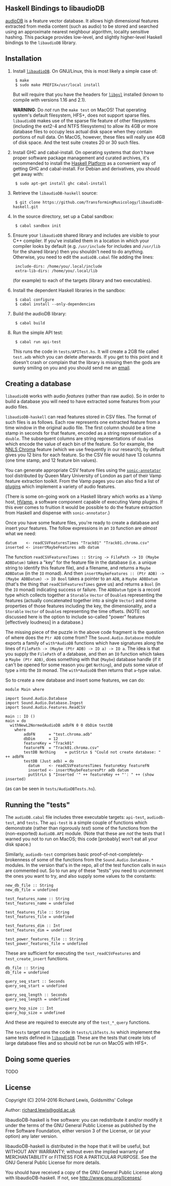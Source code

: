 ## Haskell Bindings to libaudioDB

[audioDB](https://github.com/TransformingMusicology/audiodb) is a
feature vector database. It allows high dimensional features extracted
from media content (such as audio) to be stored and searched using an
approximate nearest neighbour algorithm, locality sensitive
hashing. This package provides low-level, and slightly higher-level
Haskell bindings to the `libaudioDB` library.

## Installation

1. Install
   [`libaudioDB`](https://github.com/TransformingMusicology/libaudiodb). On
   GNU/Linux, this is most likely a simple case of:

        $ make
        $ sudo make PREFIX=/usr/local install

   But will require that you have the headers for
   [`libgsl`](http://www.gnu.org/software/gsl/) installed (known to
   compile with versions 1.16 and 2.1).

   **WARNING**: Do *not* run the `make test` on MacOS! That operating
     system's default filesystem, HFS+, does not support sparse
     files. `libaudioDB` makes use of the sparse file feature of other
     filesystems (including the ext2-4 and NTFS filesystems) to allow
     its 4GB or more database files to occupy less actual disk space
     when they contain portions of null data. On MacOS, however, these
     files will really use 4GB of disk space. And the test suite
     creates 20 or 30 such files.

2. Install GHC and cabal-install. On operating systems that don't have
   proper software package management and curated archives, it's
   recommended to install the
   [Haskell Platform](https://www.haskell.org/platform/) as a
   convenient way of getting GHC and cabal-install. For Debian and
   derivatives, you should get away with:

        $ sudo apt-get install ghc cabal-install

3. Retrieve the `libaudioDB-haskell` source:

        $ git clone https://github.com/TransformingMusicology/libaudioDB-haskell.git

4. In the source directory, set up a Cabal sandbox:

        $ cabal sandbox init

5. Ensure your `libaudioDB` shared library and includes are visible to
   your C++ compiler. If you've installed them in a location in which
   your compiler looks by default (e.g. `/usr/include` for includes
   and `/usr/lib` for the shared library) then you shouldn't need to
   do anything. Otherwise, you need to edit the `audioDB.cabal` file
   adding the lines:

        include-dirs: /home/you/.local/include
        extra-lib-dirs: /home/you/.local/lib

   (for example) to each of the targets (library and two executables).

6. Install the dependent Haskell libraries in the sandbox:

        $ cabal configure
        $ cabal install --only-dependencies

7. Build the audioDB library:

        $ cabal build

8. Run the simple API test:

        $ cabal run api-test

   This runs the code in `tests/APITest.hs`. It will create a 2GB file
   called `test.adb` which you can delete afterwards. If you get to
   this point and it doesn't crash or complain that the library is
   missing then the gods are surely smiling on you and you should send
   me an [email](mailto:richard.lewis@gold.ac.uk).

## Creating a database

`libaudioDB` works with audio *features* (rather than raw audio). So
in order to build a database you will need to have extracted some
features from your audio files.

`libaudioDB-haskell` can read features stored in CSV files. The format
of such files is as follows. Each row represents one extracted feature
from a time window in the original audio file. The first column should
be a time stamp in seconds for that feature, encoded as a string
representation of a `double`. The subsequent columns are string
representations of `double`s which encode the value of each bin of the
feature. So for example, the
[NNLS Chroma](http://isophonics.net/nnls-chroma) feature (which we use
frequently in our research), by default gives you 12 bins for each
feature. So the CSV file would have 13 columns (one time stamp, and 12
feature bin values).

You can generate appropriate CSV feature files using the
[`sonic-annotator`](http://www.vamp-plugins.org/sonic-annotator/) tool
distributed by Queen Mary University of London as part of their Vamp
feature extraction toolkit. From the Vamp pages you can also find a
list of [plugins](http://www.vamp-plugins.org/download.html) which
implement a variety of audio features.

(There is some on-going work on a Haskell library which works as a
Vamp host, [HVamp](https://github.com/TransformingMusicology/HVamp), a
software component capable of executing Vamp plugins. If this ever
comes to fruition it would be possible to do the feature extraction
from Haskell and dispense with `sonic-annotator`.)

Once you have some feature files, you're ready to create a database
and insert your features. The follow expressions in an `IO` function
are *almost* what we need:

    datum    <- readCSVFeaturesTimes "Track01" "Track01.chroma.csv"
    inserted <- insertMaybeFeatures adb datum

The function `readCSVFeaturesTimes :: String -> FilePath -> IO (Maybe
ADBDatum)` takes a "key" for the feature file in the database
(i.e. a unique string to identify this feature file), and a filename,
and returns a `Maybe ADBDatum` (in the `IO` monad). And then
`insertMaybeFeatures :: (Ptr ADB) -> (Maybe ADBDatum) -> IO Bool`
takes a pointer to an `ADB`, a `Maybe ADBDatum` (that's the thing
that `readCSVFeaturesTimes` gave us) and returns a `Bool` (in the `IO`
monad) indicating success or failure. The `ADBDatum` type is a record
type which collects together a `Storable` `Vector` of `Double`s
representing the features (actually concatenated together into a
single `Vector`) and some properties of those features including the
key, the dimensionality, and a `Storable` `Vector` of `Double`s
representing the time offsets. (NOTE: not discussed here is the option
to include so-called "power" features [effectively loudness] in a
database.)

The missing piece of the puzzle in the above code fragment is the
question of where does the `Ptr ADB` come from?  The
`Sound.Audio.Database` module exports a family of `with*AudioDB`
functions which have signatures along the lines of `FilePath -> (Maybe
(Ptr ADB) -> IO a) -> IO a`. The idea is that you supply the
`FilePath` of a database, and then an `IO` function which takes a
`Maybe (Ptr ADB)`, does something with that (`Maybe`) database handle
(if it can't be opened for some reason you get `Nothing`), and puts
some value of type `a` into the `IO` monad. The `with*AudioDB` then
returns that `a`-type value.

So to create a new database and insert some features, we can do:

    module Main where
    
    import Sound.Audio.Database
    import Sound.Audio.Database.Ingest
    import Sound.Audio.Features.ReadCSV
    
    main :: IO ()
    main = do
      withNewL2NormedAudioDB adbFN 0 0 dbDim testDB
        where
            adbFN      = "test.chroma.adb"
            dbDim      = 12
            featureKey = "Track01"
            featureFN  = "Track01.chroma.csv"
            testDB Nothing    = putStrLn $ "Could not create database: " ++ adbFN
            testDB (Just adb) = do
              datum    <- readCSVFeaturesTimes featureKey featureFN
              inserted <- insertMaybeFeaturesPtr adb datum
              putStrLn $ "Inserted '" ++ featureKey ++ "': " ++ (show inserted)

(as can be seen in `tests/AudioDBTests.hs`).

## Running the "tests"

The `audioDB.cabal` file includes three executable targets:
`api-test`, `audiodb-test`, and `tests`. The `api-test` is a simple
couple of functions which demonstrate (rather than rigorously *test*)
some of the functions from the (non-exported) `AudioDB.API`
module. (Note that these are *not* the tests that I warned you not to
run on MacOS; this code [probably] won't eat all your disk space.)

Similarly, `audiodb-test` comprises basic
proof-of-not-completely-brokenness of some of the functions from the
`Sound.Audio.Database.*` modules. In the version that's in the repo,
all of the test function calls in `main` are commented out. So to run
any of these "tests" you need to uncomment the ones you want to try,
and also supply some values to the constants:

    new_db_file :: String
    new_db_file = undefined
    
    test_features_name :: String
    test_features_name = undefined
    
    test_features_file :: String
    test_features_file = undefined
    
    test_features_dim :: Int
    test_features_dim = undefined
    
    test_power_features_file :: String
    test_power_features_file = undefined

These are sufficient for executing the `test_readCSVFeatures` and
`test_create_insert` functions.

    db_file :: String
    db_file = undefined
    
    query_seq_start :: Seconds
    query_seq_start = undefined
    
    query_seq_length :: Seconds
    query_seq_length = undefined
    
    query_hop_size :: Int
    query_hop_size = undefined

And these are required to execute any of the `test_*_query` functions.

The `tests` target runs the code in `tests/LibTests.hs` which
implement the same tests defined in
[`libaudioDB`](https://github.com/TransformingMusicology/libaudiodb). These
are the tests that create lots of large database files and so should
not be run on MacOS with HFS+.

## Doing some queries

TODO

## License

Copyright (C) 2014-2016 Richard Lewis, Goldsmiths' College

Author: richard.lewis@gold.ac.uk

libaudioDB-haskell is free software: you can redistribute it and/or
modify it under the terms of the GNU General Public License
as published by the Free Software Foundation, either version 3 of
the License, or (at your option) any later version.

libaudioDB-haskell is distributed in the hope that it will be
useful, but WITHOUT ANY WARRANTY; without even the implied warranty
of MERCHANTABILITY or FITNESS FOR A PARTICULAR PURPOSE.  See the
GNU General Public License for more details.

You should have received a copy of the GNU General Public License
along with libaudioDB-haskell. If not, see <http://www.gnu.org/licenses/>.

